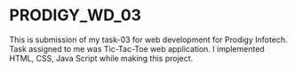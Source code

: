 # PRODIGY_WD_03
This is  submission of my task-03 for web development for Prodigy Infotech. Task assigned to me was Tic-Tac-Toe web application. I implemented HTML, CSS, Java Script while making this project.
